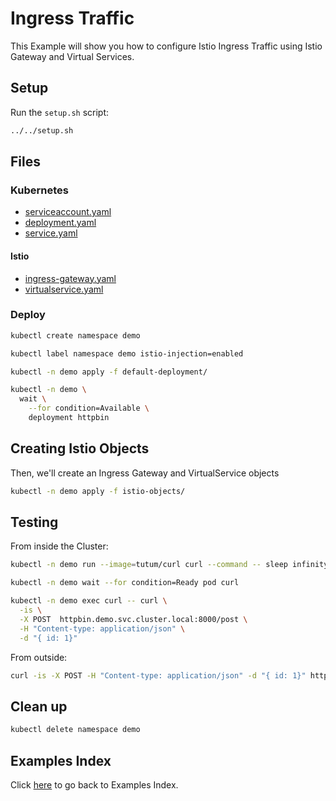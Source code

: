 # Ingress Traffic

This Example will show you how to configure Istio Ingress Traffic using Istio Gateway and Virtual Services.

## Setup

Run the ```setup.sh``` script:

```bash
../../setup.sh
```

## Files

### **Kubernetes**

- [serviceaccount.yaml](default-deployment/serviceaccount.yaml)
- [deployment.yaml](default-deployment/deployment.yaml)
- [service.yaml](default-deployment/service.yaml)

#### **Istio**

- [ingress-gateway.yaml](istio-objects/ingress-gateway.yaml)
- [virtualservice.yaml](istio-objects/virtualservice.yaml)

### Deploy

```bash
kubectl create namespace demo

kubectl label namespace demo istio-injection=enabled

kubectl -n demo apply -f default-deployment/

kubectl -n demo \
  wait \
    --for condition=Available \
    deployment httpbin
```

## Creating Istio Objects

Then, we'll create an Ingress Gateway and VirtualService objects

```bash
kubectl -n demo apply -f istio-objects/
```

## Testing

From inside the Cluster:

```bash
kubectl -n demo run --image=tutum/curl curl --command -- sleep infinity

kubectl -n demo wait --for condition=Ready pod curl

kubectl -n demo exec curl -- curl \
  -is \
  -X POST  httpbin.demo.svc.cluster.local:8000/post \
  -H "Content-type: application/json" \
  -d "{ id: 1}"
```

From outside:

```bash
curl -is -X POST -H "Content-type: application/json" -d "{ id: 1}" httpbin.example.com/post
```

## Clean up

```bash
kubectl delete namespace demo
```

## Examples Index

Click [here](../../README.md) to go back to Examples Index.
